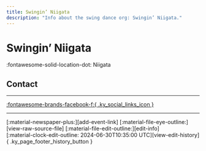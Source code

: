 ```yaml
---
title: Swingin’ Niigata
description: "Info about the swing dance org: Swingin’ Niigata."
---
```


# Swingin’ Niigata

:fontawesome-solid-location-dot: Niigata  


## Contact


---

 [:fontawesome-brands-facebook-f:{ .ky_social_links_icon }](https://www.facebook.com/groups/589243062715844)

---

<div class="ky_page_footer" markdown>
<div class="ky_page_footer_trailing" markdown="span">
[:material-newspaper-plus:][add-event-link]
[:material-file-eye-outline:][view-raw-source-file]
[:material-file-edit-outline:][edit-info]
</div>
<div class="ky_page_footer_leading" markdown="span">
[:material-clock-edit-outline: 2024-06-30T10:35:00 UTC][view-edit-history]{ .ky_page_footer_history_button }
</div>
</div>

[add-event-link]: https://github.com/swingdance/events/issues/new?assignees=&labels=add+event&projects=&template=02-add_entity.yml&title=Add%20Event%3A%20ja_JP%20%E2%80%A2%20%3CName%3E&region=ja_JP&province=Niigata&city=Niigata&org_id=swingin-niigata "Add Event"
[view-raw-source-file]: https://github.com/swingdance/orgs/blob/main/ja_JP/swingin-niigata.json "View Raw Source File"
[edit-info]: https://github.com/swingdance/orgs/issues/new?assignees=&labels=update+org&projects=&template=03-update_entity.yml&title=Update%20Org%3A%20ja_JP%20%E2%80%A2%20Swingin%E2%80%99%20Niigata&region=ja_JP&id=swingin-niigata&name=Swingin%E2%80%99%20Niigata "Edit Info"

[view-edit-history]: https://github.com/swingdance/orgs/commits/main/ja_JP/swingin-niigata.json "View Edit History"
